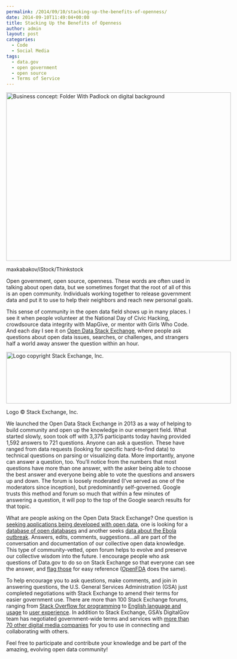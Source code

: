 ```yaml
---
permalink: /2014/09/10/stacking-up-the-benefits-of-openness/
date: 2014-09-10T11:49:04+00:00
title: Stacking Up the Benefits of Openness
author: admin
layout: post
categories:
  - Code
  - Social Media
tags:
  - data.gov
  - open government
  - open source
  - Terms of Service
---
```


<div id="attachment_203762" style="width: 610px" class="wp-caption aligncenter">
  <img class="size-full wp-image-203762" src="https://s3.amazonaws.com/sitesusa/wp-content/uploads/sites/212/2014/09/600-x-450-Business-concept-Folder-With-Padlock-on-digital-background-maxkabakov-iStock-Thinkstock-467665039.jpg" alt="Business concept: Folder With Padlock on digital background" width="600" height="450" />
  
  <p class="wp-caption-text">
    maxkabakov/iStock/Thinkstock
  </p>
</div>

Open government, open source, openness. These words are often used in talking about open data, but we sometimes forget that the root of all of this is an open community. Individuals working together to release government data and put it to use to help their neighbors and reach new personal goals.

This sense of community in the open data field shows up in many places. I see it when people volunteer at the National Day of Civic Hacking, crowdsource data integrity with MapGive, or mentor with Girls Who Code. And each day I see it on [Open Data Stack Exchange](http://opendata.stackexchange.com/), where people ask questions about open data issues, searches, or challenges, and strangers half a world away answer the question within an hour.

<div id="attachment_205162" style="width: 610px" class="wp-caption aligncenter">
  <img class="size-full wp-image-205162" src="https://s3.amazonaws.com/sitesusa/wp-content/uploads/sites/212/2014/09/600-x-138-logo-copyright-stack-exchange-inc.jpg" alt="Logo copyright Stack Exchange, Inc." width="600" height="138" />
  
  <p class="wp-caption-text">
    Logo © Stack Exchange, Inc.
  </p>
</div>

We launched the Open Data Stack Exchange in 2013 as a way of helping to build community and open up the knowledge in our emergent field. What started slowly, soon took off with 3,375 participants today having provided 1,592 answers to 721 questions. Anyone can ask a question. These have ranged from data requests (looking for specific hard-to-find data) to technical questions on parsing or visualizing data. More importantly, anyone can answer a question, too. You’ll notice from the numbers that most questions have more than one answer, with the asker being able to choose the best answer and everyone being able to vote the questions and answers up and down. The forum is loosely moderated (I’ve served as one of the moderators since inception), but predominantly self-governed. Google trusts this method and forum so much that within a few minutes of answering a question, it will pop to the top of the Google search results for that topic.

What are people asking on the Open Data Stack Exchange? One question is [seeking applications being developed with open data](http://opendata.stackexchange.com/questions/3346/looking-for-examples-of-useful-applications-that-are-being-developed-using-open), one is looking for a [database of open databases](http://opendata.stackexchange.com/questions/266/a-database-of-open-databases) and another seeks [data about the Ebola outbreak](http://opendata.stackexchange.com/questions/3484/2014-ebola-outbreak-dataset). Answers, edits, comments, suggestions&#8230;all are part of the conversation and documentation of our collective open data knowledge. This type of community-vetted, open forum helps to evolve and preserve our collective wisdom into the future. I encourage people who ask questions of Data.gov to do so on Stack Exchange so that everyone can see the answer, and [flag those](http://opendata.stackexchange.com/questions/tagged/data.gov) for easy reference ([OpenFDA](http://opendata.stackexchange.com/questions/tagged/openfda) does the same).

To help encourage you to ask questions, make comments, and join in answering questions, the U.S. General Services Administration (GSA) just completed negotiations with Stack Exchange to amend their terms for easier government use. There are more than 100 Stack Exchange forums, ranging from [Stack Overflow for programming](http://stackoverflow.com/) to [English language and usage](http://english.stackexchange.com/) to [user experience](http://ux.stackexchange.com/). In addition to Stack Exchange, GSA’s DigitalGov team has negotiated government-wide terms and services with [more than 70 other digital media companies](https://www.digitalgov.gov/resources/negotiated-terms-of-service-agreements/ "Negotiated Terms of Service Agreements") for you to use in connecting and collaborating with others.

Feel free to participate and contribute your knowledge and be part of the amazing, evolving open data community!